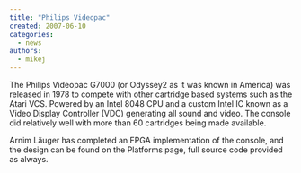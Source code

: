 ```yaml
---
title: "Philips Videopac"
created: 2007-06-10
categories: 
  - news
authors: 
  - mikej
---
```


The Philips Videopac G7000 (or Odyssey2 as it was known in America) was released in 1978 to compete with other cartridge based systems such as the Atari VCS. Powered by an Intel 8048 CPU and a custom Intel IC known as a Video Display Controller (VDC) generating all sound and video. The console did relatively well with more than 60 cartridges being made available. 

Arnim Läuger has completed an FPGA implementation of the console, and the design can be found on the Platforms page, full source code provided as always.
